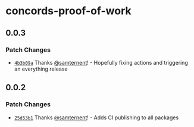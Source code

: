 # concords-proof-of-work

## 0.0.3

### Patch Changes

- [`4b3b09a`](https://github.com/samternent/home/commit/4b3b09a759b54a4d861ac22d64df70e54161501b) Thanks [@samternent](https://github.com/samternent)! - Hopefully fixing actions and triggering an everything release

## 0.0.2

### Patch Changes

- [`25d53b1`](https://github.com/samternent/home/commit/25d53b1ca03ebe7905b94f69c05c30409b28a444) Thanks [@samternent](https://github.com/samternent)! - Adds CI publishing to all packages
